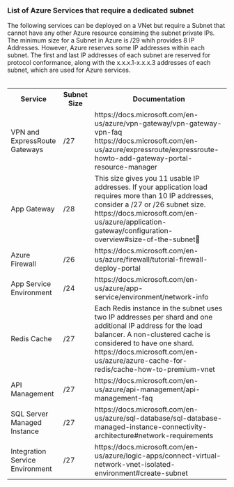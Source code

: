 <h3>List of Azure Services that require a dedicated subnet</h3>
The following services can be deployed on a VNet but require a Subnet that cannot have any other Azure resource consiming the subnet private IPs. The minimum size for a Subnet in Azure is /29 whih provides 8 IP Addresses. However, Azure reserves some IP addresses within each subnet. The first and last IP addresses of each subnet are reserved for protocol conformance, along with the x.x.x.1-x.x.x.3 addresses of each subnet, which are used for Azure services.<br/><br/>
<table>
<tr>
<th>Service</th>
<th>Subnet Size</th>
<th>Documentation</th>
</tr>
<tr>
<td>VPN and ExpressRoute Gateways</td>
<td>/27</td>
<td>https://docs.microsoft.com/en-us/azure/vpn-gateway/vpn-gateway-vpn-faq
https://docs.microsoft.com/en-us/azure/expressroute/expressroute-howto-add-gateway-portal-resource-manager</td>
</tr>
<tr>
<td>App Gateway</td>
<td>/28</td>
<td>This size gives you 11 usable IP addresses. If your application load requires more than 10 IP addresses, consider a /27 or /26 subnet size. 
https://docs.microsoft.com/en-us/azure/application-gateway/configuration-overview#size-of-the-subnet</td>
</tr>
<tr>
<td>Azure Firewall</td>
<td>/26</td>
<td>https://docs.microsoft.com/en-us/azure/firewall/tutorial-firewall-deploy-portal
</td>
</tr>
<tr>
<td>App Service Environment</td>
<td>/24</td>
<td>https://docs.microsoft.com/en-us/azure/app-service/environment/network-info</td>
</tr>
<tr>
<td>Redis Cache</td>
<td>/27</td>
<td>Each Redis instance in the subnet uses two IP addresses per shard and one additional IP address for the load balancer. A non-clustered cache is considered to have one shard.
https://docs.microsoft.com/en-us/azure/azure-cache-for-redis/cache-how-to-premium-vnet
</td>
</tr>
<tr>
<td>API Management</td>
<td>/27</td>
<td>https://docs.microsoft.com/en-us/azure/api-management/api-management-faq</td>
</tr>
<tr>
<td>SQL Server Managed Instance
</td>
<td>/27</td>
<td>https://docs.microsoft.com/en-us/azure/sql-database/sql-database-managed-instance-connectivity-architecture#network-requirements
</td>
</tr>
<tr>
<td>Integration Service Environment</td>
<td>/27</td>
<td>https://docs.microsoft.com/en-us/azure/logic-apps/connect-virtual-network-vnet-isolated-environment#create-subnet</td>
</tr>
</table>

